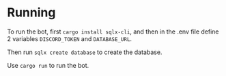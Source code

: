 # Running

To run the bot, first `cargo install sqlx-cli`, and then in the .env file define 2 variables `DISCORD_TOKEN` and `DATABASE_URL`.

Then run `sqlx create database` to create the database.

Use `cargo run` to run the bot.

